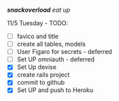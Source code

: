 ***snackoverload*** _eat up_

11/5 Tuesday - 
TODO:

- [ ] favico and title
- [ ] create all tables, models
- [ ] User Figaro for secrets - deferred
- [ ] Set UP omniauth - deferred
- [x] Set Up devise
- [x] create rails project
- [x] commit to github
- [x] Set UP and push to Heroku